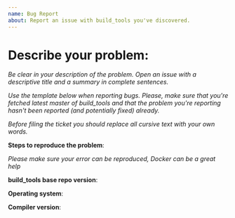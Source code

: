```yaml
---
name: Bug Report
about: Report an issue with build_tools you've discovered.
---
```


# Describe your problem:

*Be clear in your description of the problem.
Open an issue with a descriptive title and a summary in complete sentences.*

*Use the template below when reporting bugs. Please, make sure that
you're fetched latest master of build_tools and that the problem you're reporting
hasn't been reported (and potentially fixed) already.*

*Before filing the ticket you should replace all cursive text with your own words.*

**Steps to reproduce the problem**:

*Please make sure your error can be reproduced, Docker can be a great help*

**build_tools base repo version**:

**Operating system**:

**Compiler version**:
